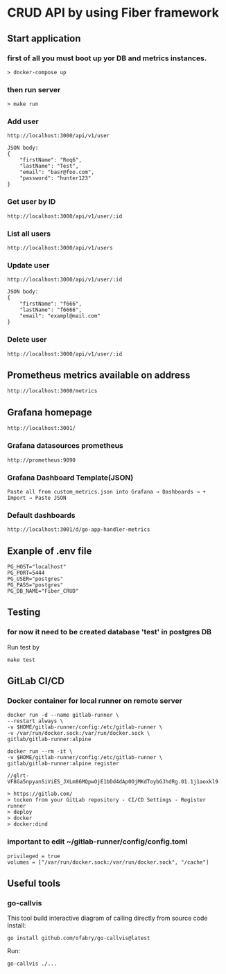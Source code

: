 # CRUD API by using Fiber framework

## Start application
### first of all you must boot up yor DB and metrics instances.
```
> docker-compose up
```
### then run server
```
> make run
```
### Add user
```
http://localhost:3000/api/v1/user

JSON body:
{
    "firstName": "Req6",
    "lastName": "Test",
    "email": "basr@foo.com",
    "password": "hunter123"
}
```
### Get user by ID
```
http://localhost:3000/api/v1/user/:id
```
### List all users
```
http://localhost:3000/api/v1/users
```
### Update user
```
http://localhost:3000/api/v1/user/:id

JSON body:
{
    "firstName": "f666",
    "lastName": "f6666",
    "email": "exampl@mail.com"
}
```
### Delete user
```
http://localhost:3000/api/v1/user/:id
```
## Prometheus metrics available on address  
```
http://localhost:3000/metrics
```
## Grafana homepage
```
http://localhost:3001/
```

### Grafana datasources prometheus
```
http://prometheus:9090
```

### Grafana Dashboard Template(JSON)
```
Paste all from custom_metrics.json into Grafana → Dashboards → + Import → Paste JSON
```

### Default dashboards
```
http://localhost:3001/d/go-app-handler-metrics
```
## Exanple of .env file
```
PG_HOST="localhost"
PG_PORT=5444
PG_USER="postgres"
PG_PASS="postgres"
PG_DB_NAME="Fiber_CRUD"
```

## Testing
### for now it need to be created database 'test' in postgres DB
Run test by
```
make test
```

## GitLab CI/CD
### Docker container for local runner on remote server
```
docker run -d --name gitlab-runner \
--restart always \
-v $HOME/gitlab-runner/config:/etc/gitlab-runner \
-v /var/run/docker.sock:/var/run/docker.sock \
gitlab/gitlab-runner:alpine

docker run --rm -it \
-v $HOME/gitlab-runner/config:/etc/gitlab-runner \
gitlab/gitlab-runner:alpine register

//glrt-VF8Ga5npyanSiViES_JXLm86MQpwOjE1bDd4dAp0OjMKdToybGJhdRg.01.1j1aoxkl9

> https://gitlab.com/
> tocken from your GitLab repository - CI/CD Settings - Register runner
> deploy
> docker
> docker:dind
```
### important to edit ~/gitlab-runner/config/config.toml
```
privileged = true
volumes = ["/var/run/docker.sock:/var/run/docker.sock", "/cache"]
```

## Useful tools
### go-callvis
This tool build interactive diagram of calling directly from source code
Install:
```
go install github.com/ofabry/go-callvis@latest
```
Run:
```
go-callvis ./...
```